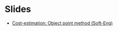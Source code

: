 # Slides
- [Cost-estimation: Object point method (Soft-Eng)][1]



[1]: https://blog.hafizjef.com/slides/soft-eng
